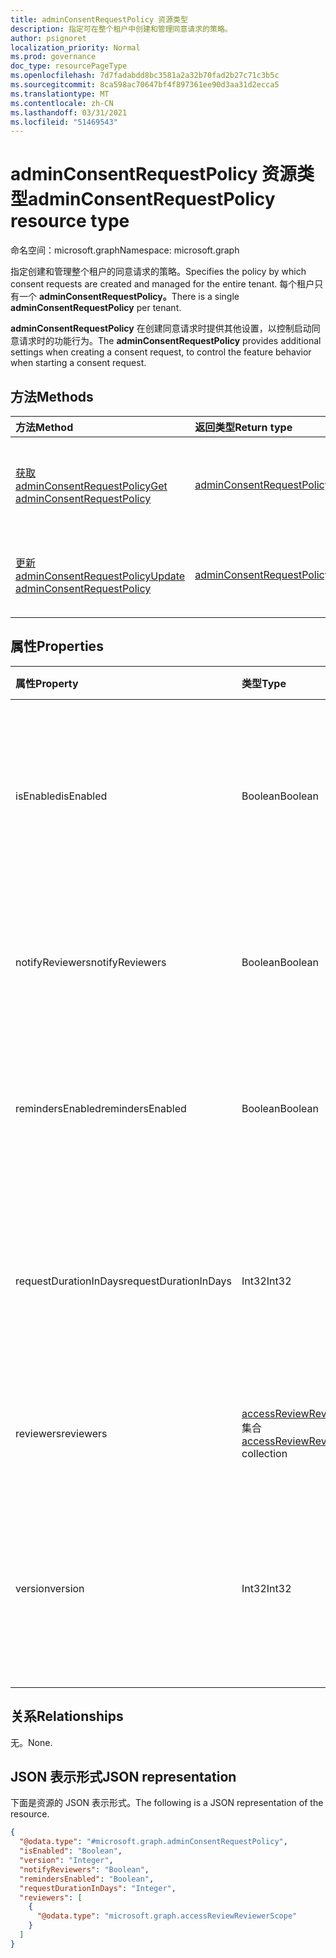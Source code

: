 ```yaml
---
title: adminConsentRequestPolicy 资源类型
description: 指定可在整个租户中创建和管理同意请求的策略。
author: psignoret
localization_priority: Normal
ms.prod: governance
doc_type: resourcePageType
ms.openlocfilehash: 7d7fadabdd8bc3581a2a32b70fad2b27c71c3b5c
ms.sourcegitcommit: 8ca598ac70647bf4f897361ee90d3aa31d2ecca5
ms.translationtype: MT
ms.contentlocale: zh-CN
ms.lasthandoff: 03/31/2021
ms.locfileid: "51469543"
---
```

# <a name="adminconsentrequestpolicy-resource-type"></a><span data-ttu-id="3601b-103">adminConsentRequestPolicy 资源类型</span><span class="sxs-lookup"><span data-stu-id="3601b-103">adminConsentRequestPolicy resource type</span></span>

<span data-ttu-id="3601b-104">命名空间：microsoft.graph</span><span class="sxs-lookup"><span data-stu-id="3601b-104">Namespace: microsoft.graph</span></span>

<span data-ttu-id="3601b-105">指定创建和管理整个租户的同意请求的策略。</span><span class="sxs-lookup"><span data-stu-id="3601b-105">Specifies the policy by which consent requests are created and managed for the entire tenant.</span></span> <span data-ttu-id="3601b-106">每个租户只有一个 **adminConsentRequestPolicy。**</span><span class="sxs-lookup"><span data-stu-id="3601b-106">There is a single **adminConsentRequestPolicy** per tenant.</span></span>

<span data-ttu-id="3601b-107">**adminConsentRequestPolicy** 在创建同意请求时提供其他设置，以控制启动同意请求时的功能行为。</span><span class="sxs-lookup"><span data-stu-id="3601b-107">The **adminConsentRequestPolicy** provides additional settings when creating a consent request, to control the feature behavior when starting a consent request.</span></span>

## <a name="methods"></a><span data-ttu-id="3601b-108">方法</span><span class="sxs-lookup"><span data-stu-id="3601b-108">Methods</span></span>

|<span data-ttu-id="3601b-109">方法</span><span class="sxs-lookup"><span data-stu-id="3601b-109">Method</span></span>|<span data-ttu-id="3601b-110">返回类型</span><span class="sxs-lookup"><span data-stu-id="3601b-110">Return type</span></span>|<span data-ttu-id="3601b-111">说明</span><span class="sxs-lookup"><span data-stu-id="3601b-111">Description</span></span>|
|:---|:---|:---|
|[<span data-ttu-id="3601b-112">获取 adminConsentRequestPolicy</span><span class="sxs-lookup"><span data-stu-id="3601b-112">Get adminConsentRequestPolicy</span></span>](../api/adminconsentrequestpolicy-get.md)|[<span data-ttu-id="3601b-113">adminConsentRequestPolicy</span><span class="sxs-lookup"><span data-stu-id="3601b-113">adminConsentRequestPolicy</span></span>](../resources/adminconsentrequestpolicy.md)|<span data-ttu-id="3601b-114">读取 [adminConsentRequestPolicy](../resources/adminconsentrequestpolicy.md) 对象的属性和关系。</span><span class="sxs-lookup"><span data-stu-id="3601b-114">Read the properties and relationships of an [adminConsentRequestPolicy](../resources/adminconsentrequestpolicy.md) object.</span></span>|
|[<span data-ttu-id="3601b-115">更新 adminConsentRequestPolicy</span><span class="sxs-lookup"><span data-stu-id="3601b-115">Update adminConsentRequestPolicy</span></span>](../api/adminconsentrequestpolicy-update.md)|[<span data-ttu-id="3601b-116">adminConsentRequestPolicy</span><span class="sxs-lookup"><span data-stu-id="3601b-116">adminConsentRequestPolicy</span></span>](../resources/adminconsentrequestpolicy.md)|<span data-ttu-id="3601b-117">更新 [adminConsentRequestPolicy 对象](../resources/adminconsentrequestpolicy.md) 的属性。</span><span class="sxs-lookup"><span data-stu-id="3601b-117">Update the properties of an [adminConsentRequestPolicy](../resources/adminconsentrequestpolicy.md) object.</span></span>|

## <a name="properties"></a><span data-ttu-id="3601b-118">属性</span><span class="sxs-lookup"><span data-stu-id="3601b-118">Properties</span></span>

|<span data-ttu-id="3601b-119">属性</span><span class="sxs-lookup"><span data-stu-id="3601b-119">Property</span></span>|<span data-ttu-id="3601b-120">类型</span><span class="sxs-lookup"><span data-stu-id="3601b-120">Type</span></span>|<span data-ttu-id="3601b-121">说明</span><span class="sxs-lookup"><span data-stu-id="3601b-121">Description</span></span>|
|:---|:---|:---|
|<span data-ttu-id="3601b-122">isEnabled</span><span class="sxs-lookup"><span data-stu-id="3601b-122">isEnabled</span></span>|<span data-ttu-id="3601b-123">Boolean</span><span class="sxs-lookup"><span data-stu-id="3601b-123">Boolean</span></span>|<span data-ttu-id="3601b-124">指定是启用还是禁用管理员同意请求功能。</span><span class="sxs-lookup"><span data-stu-id="3601b-124">Specifies whether the admin consent request feature is enabled or disabled.</span></span> <span data-ttu-id="3601b-125">必需。</span><span class="sxs-lookup"><span data-stu-id="3601b-125">Required.</span></span>|
|<span data-ttu-id="3601b-126">notifyReviewers</span><span class="sxs-lookup"><span data-stu-id="3601b-126">notifyReviewers</span></span>|<span data-ttu-id="3601b-127">Boolean</span><span class="sxs-lookup"><span data-stu-id="3601b-127">Boolean</span></span>|<span data-ttu-id="3601b-128">指定审阅者是否将收到通知。</span><span class="sxs-lookup"><span data-stu-id="3601b-128">Specifies whether reviewers will receive notifications.</span></span> <span data-ttu-id="3601b-129">必需。</span><span class="sxs-lookup"><span data-stu-id="3601b-129">Required.</span></span>|
|<span data-ttu-id="3601b-130">remindersEnabled</span><span class="sxs-lookup"><span data-stu-id="3601b-130">remindersEnabled</span></span>|<span data-ttu-id="3601b-131">Boolean</span><span class="sxs-lookup"><span data-stu-id="3601b-131">Boolean</span></span>|<span data-ttu-id="3601b-132">指定审阅者是否将收到提醒电子邮件。</span><span class="sxs-lookup"><span data-stu-id="3601b-132">Specifies whether reviewers will receive reminder emails.</span></span> <span data-ttu-id="3601b-133">必需。</span><span class="sxs-lookup"><span data-stu-id="3601b-133">Required.</span></span>|
|<span data-ttu-id="3601b-134">requestDurationInDays</span><span class="sxs-lookup"><span data-stu-id="3601b-134">requestDurationInDays</span></span>|<span data-ttu-id="3601b-135">Int32</span><span class="sxs-lookup"><span data-stu-id="3601b-135">Int32</span></span>|<span data-ttu-id="3601b-136">指定请求在未应用决策时自动过期之前处于活动状态的持续时间。</span><span class="sxs-lookup"><span data-stu-id="3601b-136">Specifies the duration the request is active before it automatically expires if no decision is applied.</span></span>|
|<span data-ttu-id="3601b-137">reviewers</span><span class="sxs-lookup"><span data-stu-id="3601b-137">reviewers</span></span>|<span data-ttu-id="3601b-138">[accessReviewReviewerScope](../resources/accessreviewreviewerscope.md) 集合</span><span class="sxs-lookup"><span data-stu-id="3601b-138">[accessReviewReviewerScope](../resources/accessreviewreviewerscope.md) collection</span></span>|<span data-ttu-id="3601b-139">管理员同意的审阅者列表。</span><span class="sxs-lookup"><span data-stu-id="3601b-139">The list of reviewers for the admin consent.</span></span> <span data-ttu-id="3601b-140">必需。</span><span class="sxs-lookup"><span data-stu-id="3601b-140">Required.</span></span>|
|<span data-ttu-id="3601b-141">version</span><span class="sxs-lookup"><span data-stu-id="3601b-141">version</span></span>|<span data-ttu-id="3601b-142">Int32</span><span class="sxs-lookup"><span data-stu-id="3601b-142">Int32</span></span>|<span data-ttu-id="3601b-143">指定此策略的版本。</span><span class="sxs-lookup"><span data-stu-id="3601b-143">Specifies the version of this policy.</span></span> <span data-ttu-id="3601b-144">更新策略时，将更新此版本。</span><span class="sxs-lookup"><span data-stu-id="3601b-144">When the policy is updated, this version is updated.</span></span> <span data-ttu-id="3601b-145">只读。</span><span class="sxs-lookup"><span data-stu-id="3601b-145">Read-only.</span></span>|

## <a name="relationships"></a><span data-ttu-id="3601b-146">关系</span><span class="sxs-lookup"><span data-stu-id="3601b-146">Relationships</span></span>

<span data-ttu-id="3601b-147">无。</span><span class="sxs-lookup"><span data-stu-id="3601b-147">None.</span></span>

## <a name="json-representation"></a><span data-ttu-id="3601b-148">JSON 表示形式</span><span class="sxs-lookup"><span data-stu-id="3601b-148">JSON representation</span></span>

<span data-ttu-id="3601b-149">下面是资源的 JSON 表示形式。</span><span class="sxs-lookup"><span data-stu-id="3601b-149">The following is a JSON representation of the resource.</span></span>
<!-- {
  "blockType": "resource",
  "keyProperty": "id",
  "@odata.type": "microsoft.graph.adminConsentRequestPolicy",
  "openType": false
}
-->
``` json
{
  "@odata.type": "#microsoft.graph.adminConsentRequestPolicy",
  "isEnabled": "Boolean",
  "version": "Integer",
  "notifyReviewers": "Boolean",
  "remindersEnabled": "Boolean",
  "requestDurationInDays": "Integer",
  "reviewers": [
    {
      "@odata.type": "microsoft.graph.accessReviewReviewerScope"
    }
  ]
}
```

